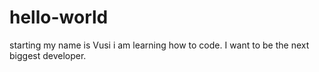 # hello-world
starting
my name is Vusi i am learning how to code.
I want to be the next biggest developer.
